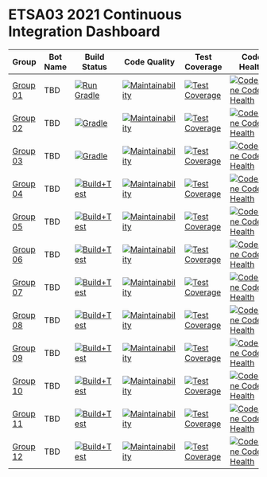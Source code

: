 # ETSA03 2021 Continuous Integration Dashboard

| Group | Bot Name | Build Status  | Code Quality | Test Coverage | Code Health |
| ------------- | ------------- | ------------- | ------------ | -------------------- | -------------------- |
| [Group 01](https://github.com/lunduniversity-etsa03-2021/group01) | TBD | [![Run Gradle](https://github.com/lunduniversity-etsa03-2021/group01/actions/workflows/build_and_test.yml/badge.svg)](https://github.com/lunduniversity-etsa03-2021/group01/actions/workflows/build_and_test.yml) | [![Maintainability](https://api.codeclimate.com/v1/badges/35b97595d7816841a2dc/maintainability)](https://codeclimate.com/repos/6051f3043211b301b5011354/maintainability) | [![Test Coverage](https://api.codeclimate.com/v1/badges/35b97595d7816841a2dc/test_coverage)](https://codeclimate.com/repos/6051f3043211b301b5011354/test_coverage) | [![CodeScene Code Health](https://codescene.io/projects/14278/status-badges/code-health)](https://codescene.io/projects/14278) |
| [Group 02](https://github.com/lunduniversity-etsa03-2021/group02) | TBD | [![Gradle](https://github.com/lunduniversity-etsa03-2021/group02/actions/workflows/build_and_test.yml/badge.svg)](https://github.com/lunduniversity-etsa03-2021/group02/actions/workflows/build_and_test.yml) | [![Maintainability](https://api.codeclimate.com/v1/badges/8f047319b7742941fc14/maintainability)](https://codeclimate.com/repos/605200e18634e7470f000141/maintainability) | [![Test Coverage](https://api.codeclimate.com/v1/badges/8f047319b7742941fc14/test_coverage)](https://codeclimate.com/repos/605200e18634e7470f000141/test_coverage) | [![CodeScene Code Health](https://codescene.io/projects/14355/status-badges/code-health)](https://codescene.io/projects/14355) |
| [Group 03](https://github.com/lunduniversity-etsa03-2021/group03) | TBD | [![Gradle](https://github.com/lunduniversity-etsa03-2021/group03/actions/workflows/build_and_test.yml/badge.svg)](https://github.com/lunduniversity-etsa03-2021/group03/actions/workflows/build_and_test.yml) | [![Maintainability](https://api.codeclimate.com/v1/badges/0eb9e308edfd8c7e6cb3/maintainability)](https://codeclimate.com/repos/605205a0c80aaf46fa000eec/maintainability) | [![Test Coverage](https://api.codeclimate.com/v1/badges/0eb9e308edfd8c7e6cb3/test_coverage)](https://codeclimate.com/repos/605205a0c80aaf46fa000eec/test_coverage) | [![CodeScene Code Health](https://codescene.io/projects/14418/status-badges/code-health)](https://codescene.io/projects/14418) |
| [Group 04](https://github.com/lunduniversity-etsa03-2021/group04) | TBD | [![Build+Test](https://github.com/lunduniversity-etsa03-2021/group04/actions/workflows/build_and_test.yml/badge.svg)](https://github.com/lunduniversity-etsa03-2021/group04/actions/workflows/build_and_test.yml) | [![Maintainability](https://api.codeclimate.com/v1/badges/845a0149eb7b4b23f1d7/maintainability)](https://codeclimate.com/repos/605207ab4d3e8d462a000e79/maintainability) | [![Test Coverage](https://api.codeclimate.com/v1/badges/845a0149eb7b4b23f1d7/test_coverage)](https://codeclimate.com/repos/605207ab4d3e8d462a000e79/test_coverage) | [![CodeScene Code Health](https://codescene.io/projects/14419/status-badges/code-health)](https://codescene.io/projects/14419) |
| [Group 05](https://github.com/lunduniversity-etsa03-2021/group05) | TBD | [![Build+Test](https://github.com/lunduniversity-etsa03-2021/group05/actions/workflows/build_and_test.yml/badge.svg)](https://github.com/lunduniversity-etsa03-2021/group05/actions/workflows/build_and_test.yml) | [![Maintainability](https://api.codeclimate.com/v1/badges/233c044e933cb3c37a36/maintainability)](https://codeclimate.com/repos/6052097f8634e74675002dc4/maintainability) | [![Test Coverage](https://api.codeclimate.com/v1/badges/233c044e933cb3c37a36/test_coverage)](https://codeclimate.com/repos/6052097f8634e74675002dc4/test_coverage) | [![CodeScene Code Health](https://codescene.io/projects/14417/status-badges/code-health)](https://codescene.io/projects/14417) |
| [Group 06](https://github.com/lunduniversity-etsa03-2021/group06) | TBD | [![Build+Test](https://github.com/lunduniversity-etsa03-2021/group06/actions/workflows/build_and_test.yml/badge.svg)](https://github.com/lunduniversity-etsa03-2021/group06/actions/workflows/build_and_test.yml) | [![Maintainability](https://api.codeclimate.com/v1/badges/26265b45673ccce8fcd5/maintainability)](https://codeclimate.com/repos/60520ad74d3e8d464500309a/maintainability) | [![Test Coverage](https://api.codeclimate.com/v1/badges/26265b45673ccce8fcd5/test_coverage)](https://codeclimate.com/repos/60520ad74d3e8d464500309a/test_coverage) | [![CodeScene Code Health](https://codescene.io/projects/14420/status-badges/code-health)](https://codescene.io/projects/14420) |
| [Group 07](https://github.com/lunduniversity-etsa03-2021/group07) | TBD | [![Build+Test](https://github.com/lunduniversity-etsa03-2021/group07/actions/workflows/build_and_test.yml/badge.svg)](https://github.com/lunduniversity-etsa03-2021/group07/actions/workflows/build_and_test.yml) | [![Maintainability](https://api.codeclimate.com/v1/badges/7098fe61b192e2936171/maintainability)](https://codeclimate.com/repos/60520cf68634e745b90007f9/maintainability) | [![Test Coverage](https://api.codeclimate.com/v1/badges/7098fe61b192e2936171/test_coverage)](https://codeclimate.com/repos/60520cf68634e745b90007f9/test_coverage) | [![CodeScene Code Health](https://codescene.io/projects/14421/status-badges/code-health)](https://codescene.io/projects/14421) |
| [Group 08](https://github.com/lunduniversity-etsa03-2021/group08) | TBD | [![Build+Test](https://github.com/lunduniversity-etsa03-2021/group08/actions/workflows/build_and_test.yml/badge.svg)](https://github.com/lunduniversity-etsa03-2021/group08/actions/workflows/build_and_test.yml) | [![Maintainability](https://api.codeclimate.com/v1/badges/85dc2a496c1056507808/maintainability)](https://codeclimate.com/repos/60520e164d3e8d4645003246/maintainability) | [![Test Coverage](https://api.codeclimate.com/v1/badges/85dc2a496c1056507808/test_coverage)](https://codeclimate.com/repos/60520e164d3e8d4645003246/test_coverage) | [![CodeScene Code Health](https://codescene.io/projects/14422/status-badges/code-health)](https://codescene.io/projects/14422) |
| [Group 09](https://github.com/lunduniversity-etsa03-2021/group09) | TBD | [![Build+Test](https://github.com/lunduniversity-etsa03-2021/group09/actions/workflows/build_and_test.yml/badge.svg)](https://github.com/lunduniversity-etsa03-2021/group09/actions/workflows/build_and_test.yml) | [![Maintainability](https://api.codeclimate.com/v1/badges/00458e59652e5fb40c85/maintainability)](https://codeclimate.com/repos/60520f9bc80aaf468b0063ed/maintainability) | [![Test Coverage](https://api.codeclimate.com/v1/badges/00458e59652e5fb40c85/test_coverage)](https://codeclimate.com/repos/60520f9bc80aaf468b0063ed/test_coverage) | [![CodeScene Code Health](https://codescene.io/projects/14423/status-badges/code-health)](https://codescene.io/projects/14423) |
| [Group 10](https://github.com/lunduniversity-etsa03-2021/group10) | TBD | [![Build+Test](https://github.com/lunduniversity-etsa03-2021/group10/actions/workflows/build_and_test.yml/badge.svg)](https://github.com/lunduniversity-etsa03-2021/group10/actions/workflows/build_and_test.yml) | [![Maintainability](https://api.codeclimate.com/v1/badges/2bf95fe2990025bcd5cb/maintainability)](https://codeclimate.com/repos/605210e4e946d04c740030a0/maintainability) | [![Test Coverage](https://api.codeclimate.com/v1/badges/2bf95fe2990025bcd5cb/test_coverage)](https://codeclimate.com/repos/605210e4e946d04c740030a0/test_coverage) | [![CodeScene Code Health](https://codescene.io/projects/14424/status-badges/code-health)](https://codescene.io/projects/14424) |
| [Group 11](https://github.com/lunduniversity-etsa03-2021/group11) | TBD | [![Build+Test](https://github.com/lunduniversity-etsa03-2021/group11/actions/workflows/build_and_test.yml/badge.svg)](https://github.com/lunduniversity-etsa03-2021/group11/actions/workflows/build_and_test.yml) | [![Maintainability](https://api.codeclimate.com/v1/badges/41ae6e3f4c43f8151ea0/maintainability)](https://codeclimate.com/repos/6052595d8634e7470f013ee7/maintainability) | [![Test Coverage](https://api.codeclimate.com/v1/badges/41ae6e3f4c43f8151ea0/test_coverage)](https://codeclimate.com/repos/6052595d8634e7470f013ee7/test_coverage) | [![CodeScene Code Health](https://codescene.io/projects/14425/status-badges/code-health)](https://codescene.io/projects/14425) |
| [Group 12](https://github.com/lunduniversity-etsa03-2021/group12) | TBD | [![Build+Test](https://github.com/lunduniversity-etsa03-2021/group12/actions/workflows/build_and_test.yml/badge.svg)](https://github.com/lunduniversity-etsa03-2021/group12/actions/workflows/build_and_test.yml) | [![Maintainability](https://api.codeclimate.com/v1/badges/8ed5eeeb8b7d6a854eda/maintainability)](https://codeclimate.com/repos/60525b818634e7472e01db08/maintainability) | [![Test Coverage](https://api.codeclimate.com/v1/badges/8ed5eeeb8b7d6a854eda/test_coverage)](https://codeclimate.com/repos/60525b818634e7472e01db08/test_coverage) | [![CodeScene Code Health](https://codescene.io/projects/7506/status-badges/code-health)](https://codescene.io/projects/7506) |

